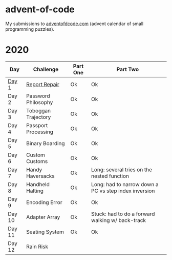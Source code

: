 # advent-of-code

My submissions to [adventofdcode.com](https://adventofcode.com/) (advent calendar of small programming puzzles).

# 2020

Day | Challenge | Part One | Part Two
--- | --- | --- | ---
[Day 1](./2020/day-1) | [Report Repair](./2020/day-1/README.md) | Ok | Ok
Day 2 | Password Philosophy | Ok | Ok
Day 3 | Toboggan Trajectory | Ok | Ok
Day 4 | Passport Processing | Ok | Ok
Day 5 | Binary Boarding | Ok | Ok
Day 6 | Custom Customs | Ok | Ok
Day 7 | Handy Haversacks | Ok | Long: several tries on the nested function
Day 8 | Handheld Halting | Ok | Long: had to narrow down a PC vs step index inversion
Day 9 | Encoding Error | Ok | Ok
Day 10 | Adapter Array | Ok | Stuck: had to do a forward walking w/ back-track
Day 11 | Seating System | Ok | Ok
Day 12 | Rain Risk | | 
